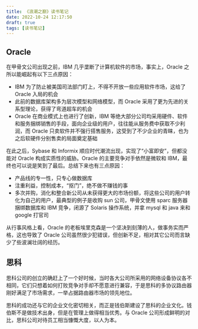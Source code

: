 ```yaml
---
title: 《浪潮之巅》读书笔记
date: 2022-10-24 12:17:50
draft: true
tags: [读书笔记]
---
```


## Oracle

在甲骨文公司出现之前，IBM 几乎垄断了计算机软件的市场，事实上，Oracle 之所以能崛起有以下三点原因：

- IBM 为了防止被美国司法部门盯上，不得不开放一些应用软件市场，这给了 Oracle 入局的机会
- 此前的数据库架构多为层次模型和网络模型，而 Oracle 采用了更为先进的关系型理论，获得了弯道超车的机会
- Oracle 在商业模式上也进行了创新，IBM 等绝大部分公司均采用硬件、软件和服务捆绑销售的手段，面向企业级的用户，往往能从服务费中获取不少利润，而 Oracle 只卖软件并不强行搭售服务，这受到了不少企业的青睐，也为之后软硬件分别售卖的局面奠定基础

在此之后，Sybase 和 Informix 顺应时代潮流出现，实现了“小富即安”，但都没能对 Oracle 构成实质性的威胁。Oracle 的主要竞争对手依然是微软和 IBM，最终也可以说是笑到了最后。总结下来也有三点原因：

- 产品线的专一性，只专心做数据库
- 注重利益，控制成本，“抠门”，绝不做不赚钱的事
- 多次并购，消化和整合新公司从未获得更大的市场份额，将这些公司的用户转化为自己的用户，最典型的例子是收购 sun 公司，甲骨文使用 sparc 服务器捆绑数据库和 IBM 竞争，闭源了 Solaris 操作系统，并拿 mysql 和 java 来和 google 打官司

从行事风格上看，Oracle 的老板埃里克森是一个坚决到刻薄的人，做事务实而严格，这也导致了 Oracle 公司虽然很少犯错误，但创新不足，相对其它公司而言缺少了些波澜壮阔的经历。

## 思科

思科公司的创立的确赶上了一个好时候，当时各大公司所采用的网络设备协议各不相同，它们只想着如何打败竞争对手却不愿意进行兼容，于是思科的多协议路由器刚好满足了市场需求，一举占据路由器市场的领先地位。

思科的成功还与它的企业文化密切相关，而正是钱伯斯建设了思科的企业文化。钱伯斯不是做技术出身，但是在管理上做得相当优秀。与 Oracle 公司形成鲜明的对比，思科公司对待员工相当慷慨大度，以人为本。

